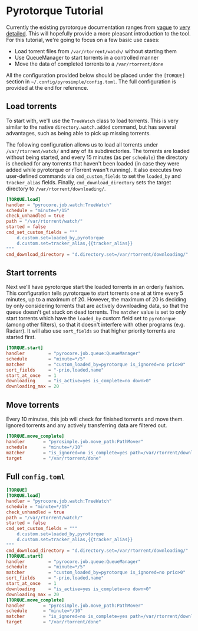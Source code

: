 # Pyrotorque Tutorial

Currently the existing pyrotorque documentation ranges from
[vague](usage-pyrotorque.md) to [very
detailed](pyrotorque-jobs.md). This will hopefully provide a more
pleasant introduction to the tool. For this tutorial, we're going to
focus on a few basic use cases:

* Load torrent files from `/var/rtorrent/watch/` without starting them
* Use QueueManager to start torrents in a controlled manner
* Move the data of completed torrents to a `/var/rtorrent/done`

All the configuration provided below should be placed under the
`[TORQUE]` section in `~/.config/pyrosimple/config.toml`. The full
configuration is provided at the end for reference.

## Load torrents

To start with, we'll use the `TreeWatch` class to load torrents. This
is very similar to the native `directory.watch.added` command, but has
several advantages, such as being able to pick up missing torrents.

The following configuration allows us to load all torrents under
`/var/rtorrent/watch/` and any of its subdirectories. The torrents are
loaded without being started, and every 15 minutes (as per `schedule`)
the directory is checked for any torrents that haven't been loaded (in
case they were added while pyrotorque or rTorrent wasn't running). It
also executes two user-defined commands via `cmd_custom_fields` to set
the `loaded_by` and `tracker_alias` fields. Finally,
`cmd_download_directory` sets the target directory to
`/var/rtorrent/downloading/`.

```toml
[TORQUE.load]
handler = "pyrocore.job.watch:TreeWatch"
schedule = "minute=*/15"
check_unhandled = true
path = "/var/rtorrent/watch/"
started = false
cmd_set_custom_fields = """
    d.custom.set=loaded_by,pyrotorque
    d.custom.set=tracker_alias,{{tracker_alias}}
"""
cmd_download_directory = "d.directory.set=/var/rtorrent/downloading/"
```

## Start torrents

Next we'll have pyrotorque start the loaded torrents in an orderly
fashion. This configuration tells pyrotorque to start torrents one at
at time every 5 minutes, up to a maximum of 20. However, the maximum
of 20 is deciding by only considering torrents that are actively
downloading data, so that the queue doesn't get stuck on dead
torrents. The `matcher` value is set to only start torrents which have
the `loaded_by` custom field set to `pyrotorque` (among other
filters), so that it doesn't interfere with other programs
(e.g. Radarr). It will also use `sort_fields` so that higher priority
torrents are started first.

```toml
[TORQUE.start]
handler         = "pyrocore.job.queue:QueueManager"
schedule        = "minute=*/5"
matcher         = "custom_loaded_by=pyrotorque is_ignored=no prio>0"
sort_fields     = "-prio,loaded,name"
start_at_once   = 1
downloading     = "is_active=yes is_complete=no down>0"
downloading_max = 20
```

## Move torrents

Every 10 minutes, this job will check for finished torrents and move
them. Ignored torrents and any actively transferring data are filtered
out.

```toml
[TORQUE.move_complete]
handler       = "pyrosimple.job.move_path:PathMover"
schedule      = "minute=*/10"
matcher       = "is_ignored=no is_complete=yes path=/var/rtorrent/downloading/* xfer=0"
target        = "/var/rtorrent/done"
```

## Full `config.toml`

```toml
[TORQUE]
[TORQUE.load]
handler = "pyrocore.job.watch:TreeWatch"
schedule = "minute=*/15"
check_unhandled = true
path = "/var/rtorrent/watch/"
started = false
cmd_set_custom_fields = """
    d.custom.set=loaded_by,pyrotorque
    d.custom.set=tracker_alias,{{tracker_alias}}
"""
cmd_download_directory = "d.directory.set=/var/rtorrent/downloading/"
[TORQUE.start]
handler         = "pyrocore.job.queue:QueueManager"
schedule        = "minute=*/5"
matcher         = "custom_loaded_by=pyrotorque is_ignored=no prio>0"
sort_fields     = "-prio,loaded,name"
start_at_once   = 1
downloading     = "is_active=yes is_complete=no down>0"
downloading_max = 20
[TORQUE.move_complete]
handler       = "pyrosimple.job.move_path:PathMover"
schedule      = "minute=*/10"
matcher       = "is_ignored=no is_complete=yes path=/var/rtorrent/downloading/* xfer=0"
target        = "/var/rtorrent/done"
```
